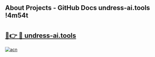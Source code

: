 ## About Projects - GitHub Docs undress-ai.tools !4m54t

# <h2><a href="https://andorid.site?title=undress-ai.tools&ref=19M">🔗👉 🔴 undress-ai.tools</a></h2>

[![acn](https://github.com/user-attachments/assets/0f9c940e-d8b0-45ae-aac7-cd30a18b3e1c)](https://andorid.site?title=undress-ai.tools&ref=19M)
